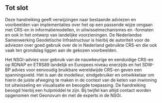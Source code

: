 ## Tot slot

Deze handreiking geeft verwijzingen naar bestaande adviezen en voorbeelden van implementaties over het op een passende wijze omgaan met CRS-en in informatiemodellen, in uitwisselmechanismes en -formaten en ook in het ontwerp van landelijke voorzieningen. De Nederlandse Samenwerking Geodetische Infrastructuur is hierbij de autoriteit voor de adviezen over goed gebruik over de in Nederland gebruikte CRS-en die ook vaak ten grondslag liggen aan de gekozen voorbeelden. 

Het NSGI-advies voor gebruik van de nauwkeurige en eenduidige CRS-en op RDNAP en ETRS89 landelijk en Europees niveau enerzijds en het SDW-BP advies voor eenvoudig bruikbare wereldwijde CRS-en geven een spanningsveld. Het is aan de modelleur, eindgebruiker en ontwikkelaar om hierin de juiste afweging te maken in de context van de keten van inwinning tot uitwisseling en visualisatie en beoogde toepassing. De handreiking beoogd hierbij een hulpmiddel te zijn. Bij twijfel kan altijd contact worden opgenomen met Geonovum én met de experts in de NSGI.

